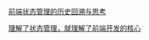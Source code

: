
[前端状态管理的历史回溯与思考](https://juejin.cn/post/6906834465310375949?searchId=20240403114839545988609C0B9963C385)


[理解了状态管理，就理解了前端开发的核心](https://juejin.cn/post/7092973028912414727)